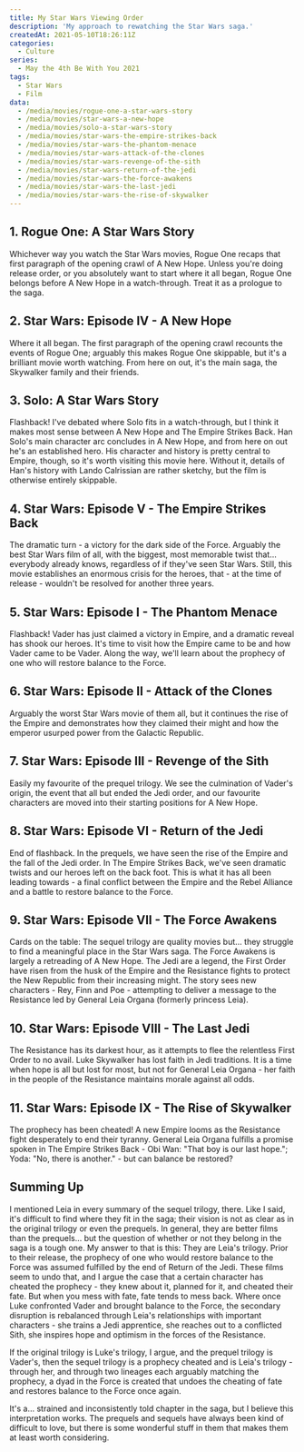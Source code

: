 ```yaml
---
title: My Star Wars Viewing Order
description: 'My approach to rewatching the Star Wars saga.'
createdAt: 2021-05-10T18:26:11Z
categories:
  - Culture
series:
  - May the 4th Be With You 2021
tags:
  - Star Wars
  - Film
data:
  - /media/movies/rogue-one-a-star-wars-story
  - /media/movies/star-wars-a-new-hope
  - /media/movies/solo-a-star-wars-story
  - /media/movies/star-wars-the-empire-strikes-back
  - /media/movies/star-wars-the-phantom-menace
  - /media/movies/star-wars-attack-of-the-clones
  - /media/movies/star-wars-revenge-of-the-sith
  - /media/movies/star-wars-return-of-the-jedi
  - /media/movies/star-wars-the-force-awakens
  - /media/movies/star-wars-the-last-jedi
  - /media/movies/star-wars-the-rise-of-skywalker
---
```


## 1. Rogue One: A Star Wars Story

<MediaCard item='/media/movies/rogue-one-a-star-wars-story'></MediaCard>

Whichever way you watch the Star Wars movies, Rogue One recaps that first paragraph of the opening crawl of A New Hope. Unless you're doing release order, or you absolutely want to start where it all began, Rogue One belongs before A New Hope in a watch-through. Treat it as a prologue to the saga.

## 2. Star Wars: Episode IV - A New Hope

<MediaCard item='/media/movies/star-wars-a-new-hope'></MediaCard>

Where it all began. The first paragraph of the opening crawl recounts the events of Rogue One; arguably this makes Rogue One skippable, but it's a brilliant movie worth watching. From here on out, it's the main saga, the Skywalker family and their friends.

## 3. Solo: A Star Wars Story

<MediaCard item='/media/movies/solo-a-star-wars-story'></MediaCard>

Flashback! I've debated where Solo fits in a watch-through, but I think it makes most sense between A New Hope and The Empire Strikes Back. Han Solo's main character arc concludes in A New Hope, and from here on out he's an established hero. His character and history is pretty central to Empire, though, so it's worth visiting this movie here. Without it, details of Han's history with Lando Calrissian are rather sketchy, but the film is otherwise entirely skippable.

## 4. Star Wars: Episode V - The Empire Strikes Back

<MediaCard item='/media/movies/star-wars-the-empire-strikes-back'></MediaCard>

The dramatic turn - a victory for the dark side of the Force. Arguably the best Star Wars film of all, with the biggest, most memorable twist that... everybody already knows, regardless of if they've seen Star Wars. Still, this movie establishes an enormous crisis for the heroes, that - at the time of release - wouldn't be resolved for another three years.

## 5. Star Wars: Episode I - The Phantom Menace

<MediaCard item='/media/movies/star-wars-the-phantom-menace'></MediaCard>

Flashback! Vader has just claimed a victory in Empire, and a dramatic reveal has shook our heroes. It's time to visit how the Empire came to be and how Vader came to be Vader. Along the way, we'll learn about the prophecy of one who will restore balance to the Force.

## 6. Star Wars: Episode II - Attack of the Clones

<MediaCard item='/media/movies/star-wars-attack-of-the-clones'></MediaCard>

Arguably the worst Star Wars movie of them all, but it continues the rise of the Empire and demonstrates how they claimed their might and how the emperor usurped power from the Galactic Republic.

## 7. Star Wars: Episode III - Revenge of the Sith

<MediaCard item='/media/movies/star-wars-revenge-of-the-sith'></MediaCard>

Easily my favourite of the prequel trilogy. We see the culmination of Vader's origin, the event that all but ended the Jedi order, and our favourite characters are moved into their starting positions for A New Hope.

## 8. Star Wars: Episode VI - Return of the Jedi

<MediaCard item='/media/movies/star-wars-return-of-the-jedi'></MediaCard>

End of flashback. In the prequels, we have seen the rise of the Empire and the fall of the Jedi order. In The Empire Strikes Back, we've seen dramatic twists and our heroes left on the back foot. This is what it has all been leading towards - a final conflict between the Empire and the Rebel Alliance and a battle to restore balance to the Force.

## 9. Star Wars: Episode VII - The Force Awakens

<MediaCard item='/media/movies/star-wars-the-force-awakens'></MediaCard>

Cards on the table: The sequel trilogy are quality movies but... they struggle to find a meaningful place in the Star Wars saga. The Force Awakens is largely a retreading of A New Hope. The Jedi are a legend, the First Order have risen from the husk of the Empire and the Resistance fights to protect the New Republic from their increasing might. The story sees new characters - Rey, Finn and Poe - attempting to deliver a message to the Resistance led by General Leia Organa (formerly princess Leia).

## 10. Star Wars: Episode VIII - The Last Jedi

<MediaCard item='/media/movies/star-wars-the-last-jedi'></MediaCard>

The Resistance has its darkest hour, as it attempts to flee the relentless First Order to no avail. Luke Skywalker has lost faith in Jedi traditions. It is a time when hope is all but lost for most, but not for General Leia Organa - her faith in the people of the Resistance maintains morale against all odds.

## 11. Star Wars: Episode IX - The Rise of Skywalker

<MediaCard item='/media/movies/star-wars-the-rise-of-skywalker'></MediaCard>

The prophecy has been cheated! A new Empire looms as the Resistance fight desperately to end their tyranny. General Leia Organa fulfills a promise spoken in The Empire Strikes Back - Obi Wan: "That boy is our last hope."; Yoda: "No, there is another." - but can balance be restored?

## Summing Up

I mentioned Leia in every summary of the sequel trilogy, there. Like I said, it's difficult to find where they fit in the saga; their vision is not as clear as in the original trilogy or even the prequels. In general, they are better films than the prequels... but the question of whether or not they belong in the saga is a tough one. My answer to that is this: They are Leia's trilogy. Prior to their release, the prophecy of one who would restore balance to the Force was assumed fulfilled by the end of Return of the Jedi. These films seem to undo that, and I argue the case that a certain character has cheated the prophecy - they knew about it, planned for it, and cheated their fate. But when you mess with fate, fate tends to mess back. Where once Luke confronted Vader and brought balance to the Force, the secondary disruption is rebalanced through Leia's relationships with important characters - she trains a Jedi apprentice, she reaches out to a conflicted Sith, she inspires hope and optimism in the forces of the Resistance.

If the original trilogy is Luke's trilogy, I argue, and the prequel trilogy is Vader's, then the sequel trilogy is a prophecy cheated and is Leia's trilogy - through her, and through two lineages each arguably matching the prophecy, a dyad in the Force is created that undoes the cheating of fate and restores balance to the Force once again.

It's a... strained and inconsistently told chapter in the saga, but I believe this interpretation works. The prequels and sequels have always been kind of difficult to love, but there is some wonderful stuff in them that makes them at least worth considering.
